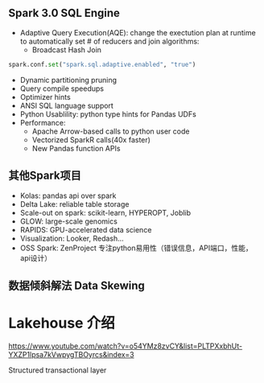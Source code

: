 
## Spark 3.0 SQL Engine


- Adaptive Query Execution(AQE): change the exectution plan at runtime to automatically set # of reducers and join algorithms: 
    - Broadcast Hash Join
```python
spark.conf.set("spark.sql.adaptive.enabled", "true")
```
- Dynamic partitioning pruning
- Query compile speedups
- Optimizer hints
- ANSI SQL language support
- Python Usablility: python type hints for Pandas UDFs 
- Performance: 
    - Apache Arrow-based calls to python user code
    - Vectorized SparkR calls(40x faster)
    - New Pandas function APIs

## 其他Spark项目
- Kolas: pandas api over spark
- Delta Lake: reliable table storage
- Scale-out on spark: scikit-learn, HYPEROPT, Joblib
- GLOW: large-scale genomics
- RAPIDS: GPU-accelerated data science
- Visualization: Looker, Redash...
- OSS Spark: ZenProject 专注python易用性（错误信息，API端口，性能，api设计）

## 
## 数据倾斜解法 Data Skewing

# Lakehouse 介绍
https://www.youtube.com/watch?v=o54YMz8zvCY&list=PLTPXxbhUt-YXZP1lpsa7kVwpygTBOyrcs&index=3

Structured transactional layer